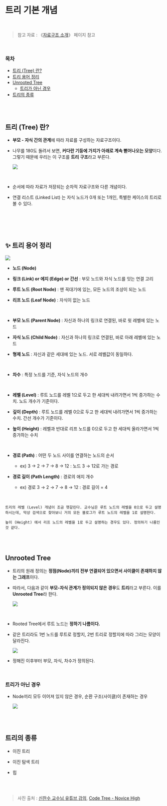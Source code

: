 # 트리 기본 개념

<br/>

> 참고 자료 : 《<a href="https://github.com/SangYoonLee1231/TIL/blob/main/DataStructure/data_structure_introduction.md">자료구조 소개</a>》 페이지 참고

<br/>

### 목차

- <a href="">트리 (Tree) 란?</a>
- <a href="">트리 용어 정리</a>
- <a href="">Unrooted Tree</a>
  - <a href="">트리가 아닌 경우</a>
- <a href="">트리의 종류</a>

<br/><br/>

## 트리 (Tree) 란?

- <strong>부모 - 자식 간의 관계</strong>에 따라 자료를 구성하는 자료구조이다.

- 나무를 180도 돌려서 보면, <strong>커다란 기둥에 가지가 아래로 계속 뻗어나오는 모양</strong>이다. 그렇기 때문에 우리는 이 구조를 <strong>트리 구조</strong>라고 부른다.

  <img src="img/tree_basic6.png">

<br/>

- 순서에 따라 자료가 저장되는 순차적 자료구조와 다른 개념이다.

- 연결 리스트 (Linked List) 는 자식 노드가 0개 또는 1개인, 특별한 케이스의 트리로 볼 수 있다.

<br/>

<br/><br/>

## ✨ 트리 용어 정리

  <img src="img/tree_basic5.png">

  <br/>

- <strong>노드 (Node)</strong>

- <strong>링크 (Link) or 에지 (Edge) or 간선</strong> : 부모 노드와 자식 노드를 잇는 연결 고리

- <strong>루트 노드 (Root Node)</strong> : 맨 꼭대기에 있는, 모든 노드의 조상이 되는 노드

- <strong>리프 노드 (Leaf Node)</strong> : 자식이 없는 노드

<br/>

- <strong>부모 노드 (Parent Node)</strong> : 자신과 하나의 링크로 연결된, 바로 윗 레벨에 있는 노드

- <strong>자식 노드 (Child Node)</strong> : 자신과 하나의 링크로 연결된, 바로 아래 레벨에 있는 노드

- <strong>형제 노드</strong> : 자신과 같은 세대에 있는 노드. 서로 레벨값이 동일하다.

<br/>

- <strong>차수</strong> : 특정 노드를 기준, 자식 노드의 개수

<br/>

- <strong>레벨 (Level)</strong> : 루트 노드를 레벨 1으로 두고 한 세대씩 내려가면서 1씩 증가하는 수치. 노드 개수가 기준이다.

- <strong>깊이 (Depth)</strong> : 루트 노드를 레벨 0으로 두고 한 세대씩 내려가면서 1씩 증가하는 수치. 간선 개수가 기준이다.

- <strong>높이 (Height)</strong> : 레벨과 반대로 리프 노드를 0으로 두고 한 세대씩 올라가면서 1씩 증가하는 수치

<br/>

- <strong>경로 (Path)</strong> : 어떤 두 노드 사이를 연결하는 노드의 순서

  - ex) 3 → 2 → 7 → 8 → 12 : 노드 3 → 12로 가는 경로

- <strong>경로 길이 (Path Length)</strong> : 경로의 애지 개수

  - ex) 경로 3 → 2 → 7 → 8 → 12 : 경로 길이 = 4

<br/>

    트리의 레벨 (Level) 개념이 조금 헷갈린다. 교수님은 루트 노드의 레벨을 0으로 두고 설명하시는데, 막상 검색으로 찾아보니 거의 모든 블로그가 루트 노드의 레벨을 1로 설명한다.

    높이 (Height) 에서 리프 노드의 레벨을 1로 두고 설명하는 경우도 있다. 정의하기 나름인 것 같다.

<br/><br/>

## Unrooted Tree

- 트리의 원래 정의는 <strong>정점(Node)끼리 전부 연결되어 있으면서 사이클이 존재하지 않는 그래프</strong>이다.

- 따라서, 다음과 같이 <strong>부모-자식 관계가 정의되지 않은 경우</strong>도 <strong>트리</strong>라고 부른다. 이를 <strong>Unrooted Tree</strong>라 한다.

  <img src="img/tree_basic7.png">

<br/>

- Rooted Tree에서 루트 노드는 <strong>정하기 나름이다.</strong>

- 같은 트리라도 1번 노드를 루트로 정할지, 2번 트리로 정할지에 따라 그리는 모양이 달라진다.

  <img src="img/tree_basic9.png">

- 정해진 이후부터 부모, 자식, 차수가 정의된다.

<br/>

### 트리가 아닌 경우

- Node끼리 모두 이어져 있지 않은 경우, 순환 구조(사이클)이 존재하는 경우

  <img src="img/tree_basic8.png">

<br/><br/>

## 트리의 종류

- 이진 트리

- 이진 탐색 트리

- 힙

<br/><br/>

> 사진 출처 : <a href="https://youtu.be/w-1w4ood7Bc">신찬수 교수님 유튜브 강의</a>, <a href="https://www.codetree.ai/missions">Code Tree - Novice High</a>
